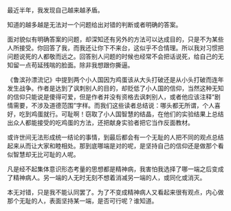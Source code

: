 最近半年，我发现自己越来越矛盾。

知道的越多越是无法对一个问题给出对错的判断或者明确的答案。

面对貌似有明确答案的问题，却深知还有另外的方法可以达成目的，只是不为某些人所接受。你回答了我，而我还让你下不来台，这似乎不合情理。所以我对习惯把问题说死的人都敬而远之。回答别人问题的时候也经常不会把话说死，给自己的无知留一点苟延残喘的脸面。除非我想跟你撕逼。

《鲁滨孙漂流记》中提到两个小人国因为鸡蛋该从大头打破还是从小头打破而连年发生战争。作者是达到了讽刺别人的目的，却贬低了小人国的信仰，当然这种无知的信仰只能说是傻得可爱，但是作者并没有资格去讽刺别人，或者他应该注释“剧情需要，不涉及道德范围”字样。而我们这些读者总结说：哪头都无所谓，个人喜好，吃到鸡蛋就行。可耻啊！窃取了小人国智慧的结晶，在他们的实验结果上总结出众人都能接受的吃鸡蛋的方法，还把献身实验者把它当作反面教材。

或许世间无法形成统一结论的事情，到最后都会有一个无耻的人把不同的观点总结起来从而让大家和睦相处。那到底哪端是对的呢，是坚持自己的信仰还是做那个看似智慧却无比可耻的人呢。

凡是经不起集体意识形态考量的思想都是精神病，我害怕我选择了哪一端之后变成了精神病人。另一端的人无时无刻不想着消减另一端的人，或同化或消灭。

本无对错，只是我不能认同罢了。为了不变成精神病人又看起来很有观点，内心做那个无耻的人，表面坚持某一端，是否可行呢？谁知道。
